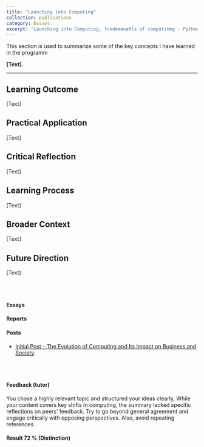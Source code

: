```yaml
---
title: "Launching into Computing"
collection: publications
category: Essays
excerpt: 'Launching into Computing, fundemenatls of computinmg - Python, OS, architecture, networking and data analytics.'
---
```


This section is used to summarize some of the key concepts I have learned in the programm


**[Text].**

---


## Learning Outcome

[Text]

## Practical Application

[Text]

## Critical Reflection

[Text]

## Learning Process

[Text]

## Broader Context

[Text]

## Future Direction

[Text]

<br>
<br>

#### Essays




#### Reports





#### Posts

- [Initial Post - The Evolution of Computing and Its Impact on Business and Society](https://am25251.github.io/e-portfolio/files/The_Evolution_of_Computing_Impact_Business_Society.pdf).

<br>
<br>

#### Feedback (tutor)
You chose a highly relevant topic and structured your ideas clearly, While your content covers key shifts in computing, the summary lacked specific reflections on peers’ feedback. Try to go beyond general agreement and engage critically with opposing perspectives. Also, avoid repeating references.

#### Result 72 % (Distinction)

